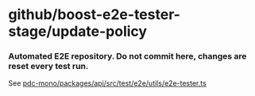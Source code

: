 
# github/boost-e2e-tester-stage/update-policy
### Automated E2E repository. Do not commit here, changes are reset every test run.
See [pdc-mono/packages/api/src/test/e2e/utils/e2e-tester.ts](https://github.com/peaudecastor/pdc-mono/blob/master/packages/api/src/test/e2e/utils/e2e-tester.ts)
